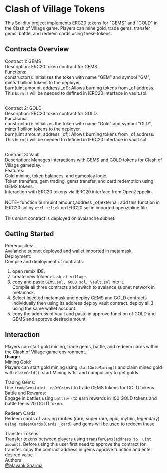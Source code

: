 # Clash of Village Tokens
This Solidity project implements ERC20 tokens for "GEMS" and "GOLD" in the Clash of Village game. Players can mine gold, trade gems, transfer gems, battle, and redeem cards using these tokens.

## Contracts Overview

Contract 1: GEMS<br>
Description: ERC20 token contract for GEMS.<br>
Functions:<br>
constructor(): Initializes the token with name "GEM" and symbol "GM", mints 1 billion tokens to the deployer.<br>
burn(uint amount, address _of): Allows burning tokens from _of address. This ```burn()``` will be needed to defined in IERC20 interface in vault.sol.<br><br>

Contract 2: GOLD<br>
Description: ERC20 token contract for GOLD.<br>
Functions:<br>
constructor(): Initializes the token with name "Gold" and symbol "GLD", mints 1 billion tokens to the deployer.<br>
burn(uint amount, address _of): Allows burning tokens from _of address. This ```burn()``` will be needed to defined in IERC20 interface in vault.sol.<br><br>

Contract 3: Vault<br>
Description: Manages interactions with GEMS and GOLD tokens for Clash of Village gameplay.<br>
Features:<br>
Gold mining, token balances, and gameplay logic.<br>
Token transfers, gem trading, gems transfer, and card redemption using GEMS tokens.<br>
Interaction with ERC20 tokens via IERC20 interface from OpenZeppelin.<br><br>
NOTE- function burn(uint amount,address _of)external; add this function in IERC20.sol by ```ctrl +click``` on IERC20.sol in imported openzipline file.<br><br>
This smart contract is deployed on avalanche subnet.

## Getting Started
Prerequisites:<br>
Avalanche subnet deployed and wallet imported in metamask.<br>
Deployment:<br>
Compile and deployment of contracts:<br>
1) open remix IDE.
2) create new folder ```clash of village```.
3) copy and paste ```GEMS.sol, GOLD.sol, Vault.sol``` into it.<br>
Compile all three contracts and switch to avalance subnet network in metamask.<br>
4) Select Injected metamask and deploy GEMS and GOLD contracts individually then using its address deploy vault contract. deploy all 3 using the same wallet account.
5) copy the address of vault and paste in approve function of GOLD and GEMS and approve desired amount.

## Interaction
Players can start gold mining, trade gems, battle, and redeem cards within the Clash of Village game environment.<br>
<b>Usage:</b><br>
Mining Gold:<br>
Players can start gold mining using ```startGoldMining()``` and claim mined gold with ```claimGold()```. start Mining is 1st and compulsory to get golds.<br>

Trading Gems:<br>
Use ```tradeGems(uint _noOfCoins)``` to trade GEMS tokens for GOLD tokens.<br>
Battle and Rewards:<br>
Engage in battles using ```battle()``` to earn rewards in 100 GOLD tokens and battle fee is 20 GOLD token.<br>

Redeem Cards:<br>
Redeem cards of varying rarities (rare, super rare, epic, mythic, legendary) ```using redeemCards(Cards _card)``` and gems will be used to redeem these.<br>

Transfer Tokens:<br>
Transfer tokens between players using ```transferGems(address to, uint amount)```. Before using this user first need to approve the contract for transfer. copy the contract address in gems approve function and enter desired value<br>
Authors<br>
[@Mayank Sharma](https://www.linkedin.com/in/mayank-sharma-078278243/)
